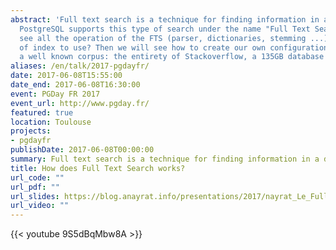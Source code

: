 ```yaml
---
abstract: 'Full text search is a technique for finding information in a document.
  PostgreSQL supports this type of search under the name "Full Text Search". We will
  see all the operation of the FTS (parser, dictionaries, stemming ...). Which kind
  of index to use? Then we will see how to create our own configuration to request
  a well known corpus: the entirety of Stackoverflow, a 135GB database!'
aliases: /en/talk/2017-pgdayfr/
date: 2017-06-08T15:55:00
date_end: 2017-06-08T16:30:00
event: PGDay FR 2017
event_url: http://www.pgday.fr/
featured: true
location: Toulouse
projects:
- pgdayfr
publishDate: 2017-06-08T00:00:00
summary: Full text search is a technique for finding information in a document.
title: How does Full Text Search works?
url_code: ""
url_pdf: ""
url_slides: https://blog.anayrat.info/presentations/2017/nayrat_Le_Full_Text_Search_dans_PostgreSQL.pdf
url_video: ""
---
```


{{< youtube 9S5dBqMbw8A >}}
